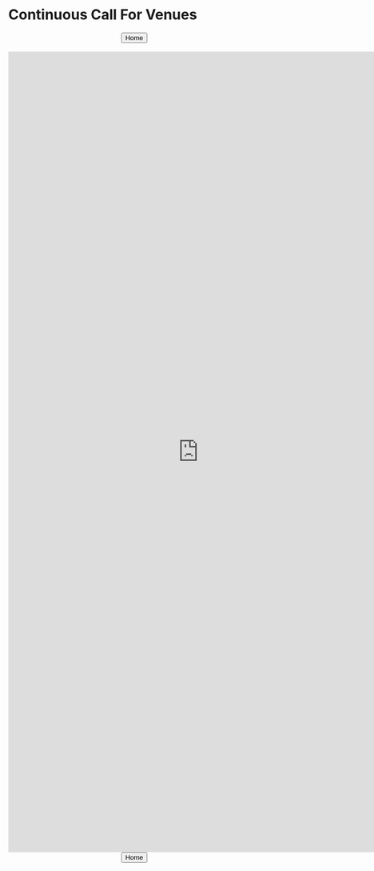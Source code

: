 <h1> Continuous Call For Venues </h1>

<center><a href="../index.html"><button type="button">Home</button></a></center>
<br/>

<iframe src="https://docs.google.com/forms/d/e/1FAIpQLSf32AbHqIXYdiT-5rC-RJd8kwEx3XrDSO0hdBQzYp8h1du0tQ/viewform?embedded=true" width="760px" height="1600px" frameborder="0" marginheight="0" marginwidth="0" scrolling="no">Loading...</iframe>

<br/>
<center><a href="../index.html"><button type="button">Home</button></a></center>
